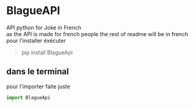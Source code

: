 # BlagueAPI  
API python for Joke in French  
as the API is made for french people the rest of readme will be in french  
pour l'installer éxécuter  
> pip install BlagueApi  

dans le terminal  
---------------
pour l'importer faite juste
```py
import BlagueApi
```
